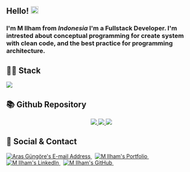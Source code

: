 <p align="center">
<h2>Hello! <img src="https://user-images.githubusercontent.com/43292234/179925738-4df11b89-1924-4d3d-82b5-3a197ac4f031.gif" width="20" /></h2>
<h3>I'm M Ilham from <i>Indonesia</i> I'm a Fullstack Developer. I'm intrested about conceptual programming for create system with clean code, and the best practice for programming architecture.</h3>

<h2>👨‍💻 Stack </h2>
<img src='https://skillicons.dev/icons?i=js,ts,cs,mongodb,mysql,git,docker'>

<h2>📚 Github Repository</h2>
<p align="center">
  <a href="https://github.com/dhianica/microservice-k8s-first-app">
    <img src="https://github-readme-stats-git-masterrstaa-rickstaa.vercel.app/api/pin/?username=dhianica&repo=microservice-k8s-first-app&theme=vision-friendly-dark&hide_border=true&border_radius=0">
  </a>
  <a href="https://github.com/dhianica/nodejs-rabbitmq">
    <img src="https://github-readme-stats-git-masterrstaa-rickstaa.vercel.app/api/pin/?username=dhianica&repo=nodejs-rabbitmq&theme=vision-friendly-dark&hide_border=true&border_radius=0">
  </a>
  <a href="https://github.com/dhianica/nodejs-socket">
    <img src="https://github-readme-stats-git-masterrstaa-rickstaa.vercel.app/api/pin/?username=dhianica&repo=nodejs-socket&theme=vision-friendly-dark&hide_border=true&border_radius=0">
  </a>
 
<h2>📇 Social & Contact</h2>
<div align="left">
  <a href="mailto:muchammad.ilham@outlook.com" target="_blank" rel="noreferrer"> <img alt="Aras Güngöre's E-mail Address" src="https://img.shields.io/badge/E&#8209;mail-D14836?style=for-the-badge&logo=gmail&logoColor=white" /> </a>
  &nbsp;
  <a href="https://github.com/dhianica" target="_blank" rel="noreferrer"> <img alt="M Ilham's Portfolio" src="https://img.shields.io/badge/Portfolio-08203A?style=for-the-badge&logo=About.me&logoColor=white" /> </a>
  &nbsp;
  <a href="https://linkedin.com/in/muchammad-ilham-33440b155" target="_blank" rel="noreferrer"> <img alt="M Ilham's LinkedIn" src="https://img.shields.io/badge/LinkedIn-0077B5?style=for-the-badge&logo=linkedin&logoColor=white" /> </a>
  &nbsp;
  <a href="https://twitter.com/mcilhm" target="_blank" rel="noreferrer"> <img alt="M Ilham's GitHub" src="https://img.shields.io/badge/Twitter-0077B5?style=for-the-badge&logo=twitter&logoColor=white" /> </a>
  &nbsp;
</div>
